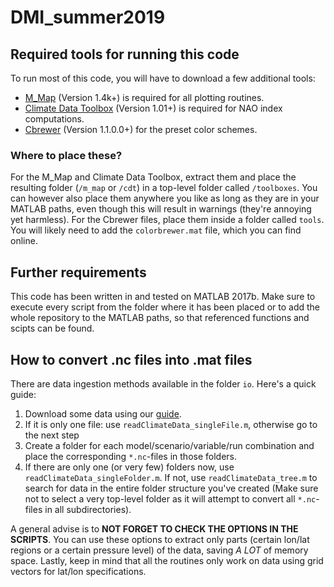 # DMI_summer2019

## Required tools for running this code
To run most of this code, you will have to download a few additional tools:

- [M_Map](https://www.eoas.ubc.ca/~rich/map.html) (Version 1.4k+) is required for all plotting routines.
- [Climate Data Toolbox](https://de.mathworks.com/matlabcentral/fileexchange/70338-climate-data-toolbox-for-matlab) (Version 1.01+) is required for NAO index computations.
- [Cbrewer](https://de.mathworks.com/matlabcentral/fileexchange/34087-cbrewer-colorbrewer-schemes-for-matlab) (Version 1.1.0.0+) for the preset color schemes. 

### Where to place these?

For the M_Map and Climate Data Toolbox, extract them and place the resulting folder (`/m_map` or `/cdt`) in a top-level folder called `/toolboxes`. You can however also place them anywhere you like as long as they are in your MATLAB paths, even though this will result in warnings (they're annoying yet harmless).
For the Cbrewer files, place them inside a folder called `tools`. You will likely need to add the `colorbrewer.mat` file, which you can find online.

## Further requirements

This code has been written in and tested on MATLAB 2017b. Make sure to execute every script from the folder where it has been placed or to add the whole repository to the MATLAB paths, so that referenced functions and scipts can be found. 

## How to convert .nc files into .mat files

There are data ingestion methods available in the folder `io`. Here's a quick guide:

1. Download some data using our [guide](https://github.com/mpcg9/DMI-north_atlantic_oscillation/blob/coding/documentation/data_download_guide.md).
2. If it is only one file: use `readClimateData_singleFile.m`, otherwise go to the next step
3. Create a folder for each model/scenario/variable/run combination and place the corresponding `*.nc`-files in those folders.
4. If there are only one (or very few) folders now, use `readClimateData_singleFolder.m`. If not, use `readClimateData_tree.m` to search for data in the entire folder structure you've created (Make sure not to select a very top-level folder as it will attempt to convert all `*.nc`-files in all subdirectories).

A general advise is to **NOT FORGET TO CHECK THE OPTIONS IN THE SCRIPTS**. You can use these options to extract only parts (certain lon/lat regions or a certain pressure level) of the data, saving *A LOT* of memory space. Lastly, keep in mind that all the routines only work on data using grid vectors for lat/lon specifications.
